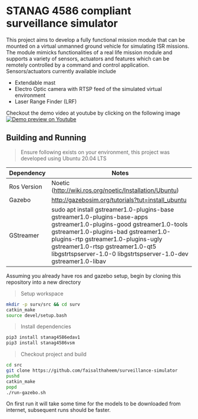 # STANAG 4586 compliant surveillance simulator

This project aims to develop a fully functional mission module that can be mounted on a virtual unmanned ground vehicle for simulating ISR missions. The module mimicks functionalities of a real life mission module and supports a variety of sensors, actuators and features which can be remotely controlled by a command and control application. Sensors/actuators currently available include
- Extendable mast
- Electro Optic camera with RTSP feed of the simulated virtual environment
- Laser Range Finder (LRF)

Checkout the demo video at youtube by clicking on the following image
[![Demo preview on Youtube](https://img.youtube.com/vi/U5bGR7-89vI/0.jpg)](https://www.youtube.com/watch?v=U5bGR7-89vI)

## Building and Running

> Ensure following exists on your environment, this project was developed using Ubuntu 20.04 LTS

Dependency | Notes
--- | ---
Ros Version|Noetic (http://wiki.ros.org/noetic/Installation/Ubuntu)
Gazebo | http://gazebosim.org/tutorials?tut=install_ubuntu
GStreamer | sudo apt install gstreamer1.0-plugins-base gstreamer1.0-plugins-base-apps gstreamer1.0-plugins-good gstreamer1.0-tools gstreamer1.0-plugins-bad gstreamer1.0-plugins-rtp gstreamer1.0-plugins-ugly gstreamer1.0-rtsp gstreamer1.0-qt5 libgstrtspserver-1.0-0 libgstrtspserver-1.0-dev gstreamer1.0-libav



Assuming you already have ros and gazebo setup, begin by cloning this repository into a new directory

> Setup workspace
```bash
mkdir -p surv/src && cd surv
catkin_make
source devel/setup.bash
```

> Install dependencies
```bash
pip3 install stanag4586edav1
pip3 install stanag4586vsm
```

> Checkout project and build
```bash
cd src
git clone https://github.com/faisalthaheem/surveillance-simulator
pushd
catkin_make
popd
./run-gazebo.sh
```

On first run it will take some time for the models to be downloaded from internet, subsequent runs should be faster.